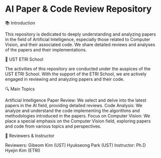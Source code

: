 # AI Paper & Code Review Repository  

📚 Introduction  

This repository is dedicated to deeply understanding and analyzing papers in the field of Artificial Intelligence, especially those related to Computer Vision, and their associated code. We share detailed reviews and analyses of the papers and their implementations.




🏫 UST ETRI School

The activities of this repository are conducted under the auspices of the UST ETRI School. With the support of the ETRI School, we are actively engaged in reviewing and analyzing papers and their code.




🔍 Main Topics

Artificial Intelligence Paper Review: We select and delve into the latest papers in the AI field, providing detailed reviews.
Code Analysis: We analyze and understand the code implementing the algorithms and methodologies introduced in the papers.
Focus on Computer Vision: We place a special emphasis on the Computer Vision field, exploring papers and code from various topics and perspectives.




📌 Reviewers & Instructor

Reviewers:
Gibeom Kim (UST)
Hyukseong Park (UST)
Instructor:
Ph.D Hyejin Kim (ETRI)

